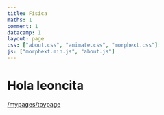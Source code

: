 ```yaml
---
title: Física
maths: 1
comment: 1
datacamp: 1
layout: page
css: ["about.css", "animate.css", "morphext.css"]
js: ["morphext.min.js", "about.js"]
---
```


# Hola leoncita


[/mypages/toypage](/mypages/toyPage)